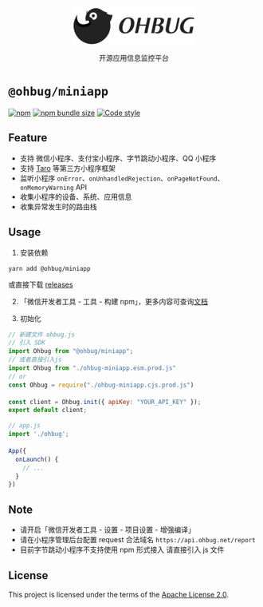 <div align="center">
  <a href="https://ohbug.net" target="_blank">
    <img src="https://raw.githubusercontent.com/ohbug-org/blog/master/images/ohbug_logo.svg" alt="Ohbug" height="72">
  </a>
  
  <p>开源应用信息监控平台</p>
</div>

# `@ohbug/miniapp`

[![npm](https://img.shields.io/npm/v/@ohbug/miniapp.svg?style=flat-square)](https://www.npmjs.com/package/@ohbug/miniapp)
[![npm bundle size](https://img.shields.io/bundlephobia/min/@ohbug/miniapp?style=flat-square)](https://bundlephobia.com/result?p=@ohbug/miniapp)
[![Code style](https://img.shields.io/badge/code_style-prettier-ff69b4.svg?style=flat-square)](https://github.com/prettier/prettier)

## Feature

- 支持 微信小程序、支付宝小程序、字节跳动小程序、QQ 小程序
- 支持 [Taro](https://taro.aotu.io/) 等第三方小程序框架
- 监听小程序 `onError`、`onUnhandledRejection`、`onPageNotFound`、`onMemoryWarning` API
- 收集小程序的设备、系统、应用信息
- 收集异常发生时的路由栈

## Usage

1. 安装依赖
```shell
yarn add @ohbug/miniapp
```
或直接下载 [releases](https://github.com/ohbug-org/ohbug-miniapp/releases)

2. 「微信开发者工具 - 工具 - 构建 npm」，更多内容可查询[文档](https://developers.weixin.qq.com/miniprogram/dev/devtools/npm.html)

3. 初始化
```javascript
// 新建文件 ohbug.js
// 引入 SDK
import Ohbug from "@ohbug/miniapp";
// 或者直接引入js
import Ohbug from "./ohbug-miniapp.esm.prod.js"
// or
const Ohbug = require("./ohbug-miniapp.cjs.prod.js")

const client = Ohbug.init({ apiKey: "YOUR_API_KEY" });
export default client;
```

```javascript
// app.js
import './ohbug';

App({
  onLaunch() {
    // ...
  }
})
```

## Note

- 请开启「微信开发者工具 - 设置 - 项目设置 - 增强编译」
- 请在小程序管理后台配置 request 合法域名 `https://api.ohbug.net/report`
- 目前字节跳动小程序不支持使用 npm 形式接入 请直接引入 js 文件

## License

This project is licensed under the terms of the [Apache License 2.0](https://github.com/ohbug-org/ohbug-miniapp/blob/master/LICENSE).
